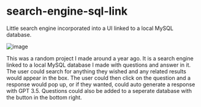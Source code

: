 # search-engine-sql-link
Little search engine incorporated into a UI linked to a local MySQL database.

![image](https://github.com/profile1code/search-engine-sql-link/assets/102771910/500f473e-e658-4ba8-b223-fa2227585581)

This was a random project I made around a year ago. It is a search engine linked to a local MySQL database I made with questions and answer in it. The user could search for anything they wished and any related results would appear in the box. The user could then click on the question and a response would pop up, or if they wanted, could auto generate a response with GPT 3.5. Questions could also be added to a seperate database with the button in the bottom right.
